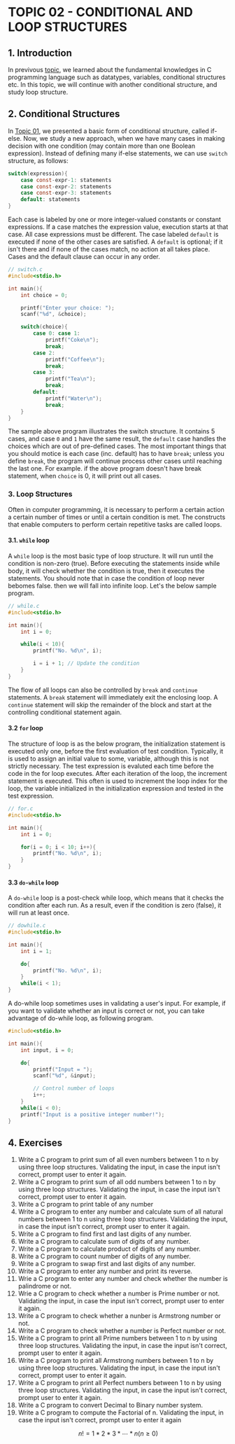 # **TOPIC 02 - CONDITIONAL AND LOOP STRUCTURES**

## **1. Introduction**

In previvous [topic](../Topic_01/), we learned about the fundamental knowledges in C programming language such as datatypes, variables, conditional structures etc. In this topic, we will continue with another conditional structure, and study loop structure.

## **2. Conditional Structures**

In [Topic 01](../Topic_01/), we presented a basic form of conditional structure, called if-else. Now, we study a new approach, when we have many cases in making decision with one condition (may contain more than one Boolean expression). Instead of defining many if-else statements, we can use `switch` structure, as follows:

```C
switch(expression){
    case const-expr-1: statements
    case const-expr-2: statements
    case const-expr-3: statements
    default: statements
}
```

Each case is labeled by one or more integer-valued constants or constant expressions. If a case matches the expression value, execution starts at that case. All case expressions must be different. The case labeled `default` is executed if none of the other cases are satisfied. A `default` is optional; if it isn't there and if none of the cases match, no action at all takes place. Cases and the default clause can occur in any order.

```C
// switch.c
#include<stdio.h>

int main(){
    int choice = 0;

    printf("Enter your choice: ");
    scanf("%d", &choice);

    switch(choice){
        case 0: case 1:
            printf("Coke\n");
            break;
        case 2:
            printf("Coffee\n");
            break;
        case 3:
            printf("Tea\n");
            break;
        default:
            printf("Water\n");
            break;
    }
}
```

The sample above program illustrates the switch structure. It contains 5 cases, and case `0` and `1` have the same result, the `default` case handles the choices which are out of pre-defined cases. The most important things that you should motice is each case (inc. default) has to have `break`; unless you define `break`, the program will continue process other cases until reaching the last one. For example. if the above program doesn't have break statement, when `choice` is 0, it will print out all cases.

### **3. Loop Structures**

Often in computer programming, it is necessary to perform a certain action a certain number of times or until a certain condition is met. The constructs that enable computers to perform certain repetitive tasks are called loops.

#### **3.1. `while` loop**

A `while` loop is the most basic type of loop structure. It will run until the condition is non-zero (true). Before executing the statements inside while body, it will check whether the condition is true, then it executes the statements. You should note that in case the condition of loop never bebomes false. then we will fall into infinite loop. Let's the below sample program.

```C
// while.c
#include<stdio.h>

int main(){
    int i = 0;

    while(i < 10){
        printf("No. %d\n", i);

        i = i + 1; // Update the condition
    }
}
```

The flow of all loops can also be controlled by `break` and `continue` statements. A `break` statement will immediately exit the enclosing loop. A `continue` statement will skip the remainder of the block and start at the controlling conditional statement again.

#### **3.2 `for` loop**

The structure of loop is as the below program, the initialization statement is executed only one, before the first evaluation of test condition. Typically, it is used to assign an initial value to some, variable, although this is not strictly necessary. The test expression is evaluted each time before the code in the for loop executes. After each iteration of the loop, the increment statement is executed. This often is used to increment the loop index for the loop, the variable initialized in the initialization expression and tested in the test expression.

```C
// for.c
#include<stdio.h>

int main(){
    int i = 0;

    for(i = 0; i < 10; i++){
        printf("No. %d\n", i);
    }
}
```

#### **3.3 `do-while` loop**

A `do-while` loop is a post-check while loop, which means that it checks the condition after each run. As a result, even if the condition is zero (false), it will run at least once.

```C
// dowhile.c
#include<stdio.h>

int main(){
    int i = 1;

    do{
        printf("No. %d\n", i);
    }
    while(i < 1);
}
```

A do-while loop sometimes uses in validating a user's input. For example, if you want to validate whether an input is correct or not, you can take advantage of do-while loop, as following program.

```C
#include<stdio.h>

int main(){
    int input, i = 0;

    do{
        printf("Input = ");
        scanf("%d", &input);

        // Control number of loops
        i++;
    }
    while(i < 0);
    printf("Input is a positive integer number!");
}
```

## **4. Exercises**

1. Write a C program to print sum of all even numbers between 1 to n by using three loop structures. Validating the input, in case the input isn't correct, prompt user to enter it again.
2. Write a C program to print sum of all odd numbers between 1 to n by using three loop structures. Validating the input, in case the input isn't correct, prompt user to enter it again.
3. Write a C program to print table of any number
4. Write a C program to enter any number and calculate sum of all natural numbers between 1 to n using three loop structures. Validating the input, in case the input isn't correct, prompt user to enter it again.
5. Write a C program to find first and last digits of any number.
6. Write a C program to calculate sum of digits of any number.
7. Write a C program to calculate product of digits of any number.
8. Write a C program to count number of digits of any number.
9. Write a C program to swap first and last digits of any number.
10. Write a C program to enter any number and print its reverse.
11. Wrie a C program to enter any number and check whether the number is palindrome or not.
12. Wrie a C program to check whether a number is Prime number or not. Validating the input, in case the input isn't correct, prompt user to enter it again.
13. Write a C program to check whether a nunber is Armstrong number or not.
14. Write a C program to check whether a number is Perfect number or not.
15. Write a C program to print all Prime numbers between 1 to n by using three loop structures. Validating the input, in case the input isn't correct, prompt user to enter it again.
16. Write a C program to print all Armstrong numbers between 1 to n by using three loop structures. Validating the input, in case the input isn't correct, prompt user to enter it again.
17. Write a C program to print all Perfect numbers between 1 to n by using three loop structures. Validating the input, in case the input isn't correct, prompt user to enter it again.
18. Write a C program to convert Decimal to Binary number system.
19. Write a C program to compute the Factorial of n. Validating the input, in case the input isn't correct, prompt user to enter it again

$$n! = 1*2*3*\cdots*n (n \ge 0)$$
